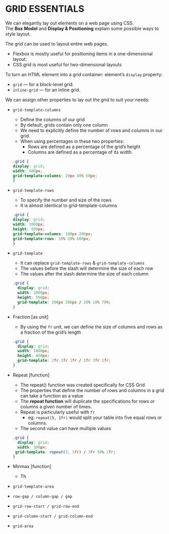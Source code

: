 # GRID ESSENTIALS

We can elegantly lay out elements on a web page using CSS.      
The **Box Model** and **Display & Positioning** explain some possible ways to style layout.

The grid can be used to layout entire web pages.
  * Flexbox is mostly useful for positioning items in a one-dimensional layout.
  * CSS grid is most useful for two-dimensional layouts

To turn an HTML element into a grid container: element’s `display` property:
  * `grid` — for a block-level grid.
  * `inline-grid` — for an inline grid.

We can assign other properties to lay out the grid to suit your needs:
* `grid-template-columns`
  * Define the columns of our grid
  * By default, grids contain only one column
  * We need to explicitly define the number of rows and columns in our grid.
  *  When using percentages in these two properties: 
     * Rows are defined as a percentage of the grid’s height 
     * Columns are defined as a percentage of its width.
  ```css
  .grid {
  display: grid;
  width: 500px;
  grid-template-columns: 20px 40% 60px;
  }
  ```
  
* `grid-template-rows`
  * To specify the number and size of the rows 
  * It is almost identical to grid-template-columns 
  ```css
  .grid {
  display: grid;
  width: 1000px;
  height: 500px;
  grid-template-columns: 100px 200px;
  grid-template-rows: 10% 20% 600px;
  }
  ```
* `grid-template`
  * It can replace `grid-template-rows` & `grid-template-columns`
  * The values before the slash will determine the size of each row
  * The values after the slash determine the size of each column
  ```css
  .grid {
    display: grid;
    width: 1000px;
    height: 500px;
    grid-template: 200px 300px / 20% 10% 70%;
  }
  ```
* Fraction [as unit]
  * By using the `fr` unit, we can define the size of columns and rows as a fraction of the grid’s length  
  ```css
  .grid {
    display: grid;
    width: 1000px;
    height: 400px;
    grid-template: 2fr 1fr 1fr / 1fr 3fr 1fr;
  }
  ```
* Repeat [function]
  * The repeat() function was created specifically for CSS Grid
  * The properties that define the number of rows and columns in a grid can take a function as a value
  * The **repeat function** will duplicate the specifications for rows or columns a given number of times.
  * Repeat is particularly useful with `fr`
     * eg: `repeat(5, 1fr)` would split your table into five equal rows or columns.
  * The second value can have multiple values
  ```css
  .grid {
    display: grid;
    width: 300px;
   grid-template: repeat(3, 1fr) / 3fr 50% 1fr;
  }
* Minmax [function]
  * Th
* `grid-template-area`
* `row-gap / column-gap / gap`
* `grid-row-start / grid-row-end`
* `grid-column-start / grid-column-end`
* `grid-area`
